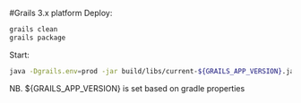 #Grails 3.x platform
Deploy:
```bash
grails clean
grails package
```

Start:
```bash
java -Dgrails.env=prod -jar build/libs/current-${GRAILS_APP_VERSION}.jar --server.host=0.0.0.0 --server.port=${PORT}
```

NB. ${GRAILS_APP_VERSION} is set based on gradle properties
